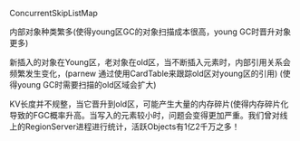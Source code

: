 ConcurrentSkipListMap

内部对象种类繁多(使得young区GC的对象扫描成本很高，young GC时晋升对象更多)

新插入的对象在Young区，老对象在old区，当不断插入元素时，内部引用关系会频繁发生变化，(parnew 通过使用CardTable来跟踪old区对young区的引用) (使得young GC时需要扫描的old区域会扩大)

KV长度并不规整，当它晋升到old区，可能产生大量的内存碎片(使得内存碎片化导致的FGC概率升高。当写入的元素较小时，问题会变得更加严重。我们曾对线上的RegionServer进程进行统计，活跃Objects有1亿2千万之多！